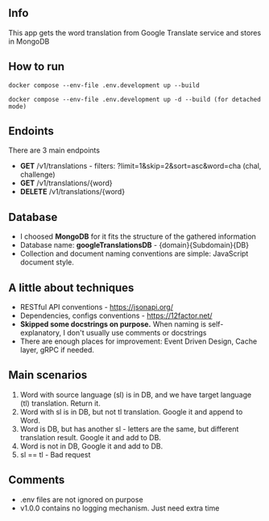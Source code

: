 ## Info

This app gets the word translation from Google Translate service and stores in MongoDB

## How to run

    docker compose --env-file .env.development up --build
    
    docker compose --env-file .env.development up -d --build (for detached mode)

## Endoints

There are 3 main endpoints

- **GET** /v1/translations - filters: ?limit=1&skip=2&sort=asc&word=cha (chal, challenge)
- **GET** /v1/translations/{word}
- **DELETE** /v1/translations/{word}

## Database

- I choosed **MongoDB** for it fits the structure of the gathered information
- Database name: **googleTranslationsDB** - {domain}{Subdomain}{DB}
- Collection and document naming conventions are simple: JavaScript document style.

## A little about techniques
- RESTful API conventions - https://jsonapi.org/
- Dependencies, configs conventions - https://12factor.net/
- **Skipped some docstrings on purpose.** When naming is self-explanatory, I don't usually use comments or docstrings
- There are enough places for improvement: Event Driven Design, Cache layer, gRPC if needed.

## Main scenarios
1. Word with source language (sl) is in DB, and we have target language (tl) translation. Return it.
2. Word with sl is in DB, but not tl translation. Google it and append to Word.
3. Word is DB, but has another sl - letters are the same, but different translation result.
Google it and add to DB.
4. Word is not in DB, Google it and add to DB.
5. sl == tl - Bad request

## Comments

- .env files are not ignored on purpose
- v1.0.0 contains no logging mechanism. Just need extra time
